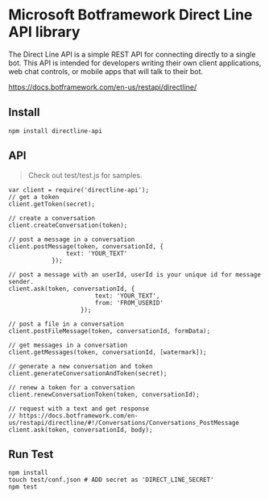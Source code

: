 # Microsoft Botframework Direct Line API library
The Direct Line API is a simple REST API for connecting directly to a single bot. This API is intended for developers writing their own client applications, web chat controls, or mobile apps that will talk to their bot.

https://docs.botframework.com/en-us/restapi/directline/

## Install
```
npm install directline-api
```

## API

> Check out test/test.js for samples.

```
var client = require('directline-api');
// get a token
client.getToken(secret);

// create a conversation
client.createConversation(token);

// post a message in a conversation
client.postMessage(token, conversationId, {
                text: 'YOUR_TEXT'
            });

// post a message with an userId, userId is your unique id for message sender.
client.ask(token, conversationId, {
                        text: 'YOUR_TEXT',
                        from: 'FROM_USERID'
                    });

// post a file in a conversation
client.postFileMessage(token, conversationId, formData);

// get messages in a conversation
client.getMessages(token, conversationId, [watermark]);

// generate a new conversation and token
client.generateConversationAndToken(secret);

// renew a token for a conversation
client.renewConversationToken(token, conversationId);

// request with a text and get response
// https://docs.botframework.com/en-us/restapi/directline/#!/Conversations/Conversations_PostMessage
client.ask(token, conversationId, body);

```

## Run Test
```
npm install
touch test/conf.json # ADD secret as 'DIRECT_LINE_SECRET'
npm test
```
